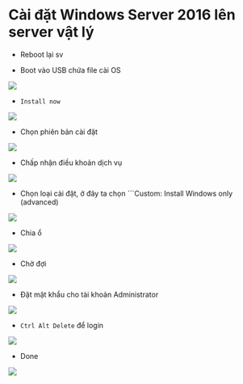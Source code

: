 # Cài đặt Windows Server 2016 lên server vật lý

- Reboot lại sv

- Boot vào USB chứa file cài OS

![](./images/2016_step_1.png)

- ```Install now```

![](./images/2016_step_2.png)

- Chọn phiên bản cài đặt

![](./images/2016_step_3.png)

- Chấp nhận điều khoản dịch vụ

![](./images/2016_step_4.png)

- Chọn loại cài đặt, ở đây ta chọn ```Custom: Install Windows only (advanced)

![](./images/2016_step_5.png)

- Chia ổ

![](./images/2016_step_6.png)

- Chờ đợi

![](./images/2016_step_7.png)

- Đặt mật khẩu cho tài khoản Administrator

![](./images/2016_step_8.png)

- ```Ctrl Alt Delete``` để login

![](./images/2016_step_9.png)

- Done

![](./images/2016_step_10.png)